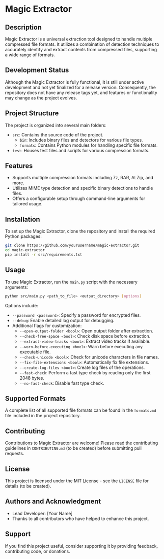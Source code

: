 # Magic Extractor


## Description
Magic Extractor is a universal extraction tool designed to handle multiple compressed file formats. It utilizes a combination of detection techniques to accurately identify and extract contents from compressed files, supporting a wide range of formats.

## Development Status
Although the Magic Extractor is fully functional, it is still under active development and not yet finalized for a release version. Consequently, the repository does not have any release tags yet, and features or functionality may change as the project evolves.

## Project Structure
The project is organized into several main folders:
- `src`: Contains the source code of the project.
  - `bin`: Includes binary files and detectors for various file types.
  - `formats`: Contains Python modules for handling specific file formats.
- `test`: Houses test files and scripts for various compression formats.

## Features
- Supports multiple compression formats including 7z, RAR, ALZip, and more.
- Utilizes MIME type detection and specific binary detections to handle files.
- Offers a configurable setup through command-line arguments for tailored usage.

## Installation
To set up the Magic Extractor, clone the repository and install the required Python packages:
```bash
git clone https://github.com/yourusername/magic-extractor.git
cd magic-extractor
pip install -r src/requirements.txt
```

## Usage
To use Magic Extractor, run the `main.py` script with the necessary arguments:
```bash
python src/main.py <path_to_file> <output_directory> [options]
```
Options include:
- `--password <password>`: Specify a password for encrypted files.
- `--debug`: Enable detailed log output for debugging.
- Additional flags for customization:
  - `--open-output-folder <bool>`: Open output folder after extraction.
  - `--check-free-space <bool>`: Check disk space before extraction.
  - `--extract-video-tracks <bool>`: Extract video tracks if available.
  - `--warn-before-executing <bool>`: Warn before executing any executable file.
  - `--check-unicode <bool>`: Check for unicode characters in file names.
  - `--fix-file-extensions <bool>`: Automatically fix file extensions.
  - `--create-log-files <bool>`: Create log files of the operations.
  - `--fast-check`: Perform a fast type check by reading only the first 2048 bytes.
  - `--no-fast-check`: Disable fast type check.

## Supported Formats
A complete list of all supported file formats can be found in the `formats.md` file included in the project repository.

## Contributing
Contributions to Magic Extractor are welcome! Please read the contributing guidelines in `CONTRIBUTING.md` (to be created) before submitting pull requests.

## License
This project is licensed under the MIT License - see the `LICENSE` file for details (to be created).

## Authors and Acknowledgment
- Lead Developer: [Your Name]
- Thanks to all contributors who have helped to enhance this project.

## Support
If you find this project useful, consider supporting it by providing feedback, contributing code, or donations.
